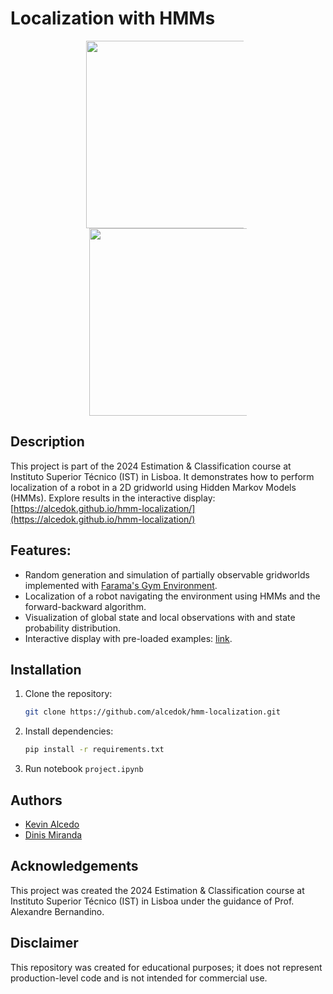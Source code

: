 
# Localization with HMMs

<p align="center">
  <img src="figures/grid-N20_obstacles-0.0_maxsteps-100.gif" width=300 style="display: inline-block; margin-right: 10px; max-width: 50%; height: auto;">
  <img src="figures/grid-N20_obstacles-0.3_maxsteps-100.gif" width=300 style="display: inline-block; max-width: 50%; height: auto;">
</p>


## Description

This project is part of the 2024 Estimation & Classification course at Instituto Superior Técnico (IST) in Lisboa. It demonstrates how to perform localization of a robot in a 2D gridworld using Hidden Markov Models (HMMs). Explore results in the interactive display: [https://alcedok.github.io/hmm-localization/](https://alcedok.github.io/hmm-localization/)

## Features:
- Random generation and simulation of partially observable gridworlds implemented with [Farama's Gym Environment](https://gymnasium.farama.org/).
- Localization of a robot navigating the environment using HMMs and the forward-backward algorithm.
- Visualization of global state and local observations with and state probability distribution.
- Interactive display with pre-loaded examples: [link](https://alcedok.github.io/hmm-localization/).

## Installation
1. Clone the repository:

   ```bash
   git clone https://github.com/alcedok/hmm-localization.git
   ```
2. Install dependencies:
    ```bash
    pip install -r requirements.txt
    ```
3. Run notebook `project.ipynb`

## Authors
- [Kevin Alcedo](kevin.alcedo@tecnico.ulisboa.pt) 
- [Dinis Miranda](dinis.miranda@tecnico.ulisboa.pt)

## Acknowledgements 
This project was created the 2024 Estimation & Classification course at Instituto Superior Técnico (IST) in Lisboa under the guidance of Prof. Alexandre Bernandino.

## Disclaimer 
This repository was created for educational purposes; it does not represent production-level code and is not intended for commercial use.
